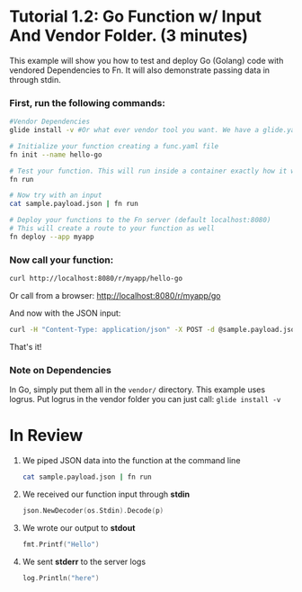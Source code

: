 # Tutorial 1.2: Go Function w/ Input And Vendor Folder. (3 minutes)

This example will show you how to test and deploy Go (Golang) code with vendored Dependencies to Fn. It will also demonstrate passing data in through stdin.

### First, run the following commands:

```sh
#Vendor Dependencies
glide install -v #Or what ever vendor tool you want. We have a glide.yaml for you here already.

# Initialize your function creating a func.yaml file
fn init --name hello-go

# Test your function. This will run inside a container exactly how it will on the server
fn run

# Now try with an input
cat sample.payload.json | fn run

# Deploy your functions to the Fn server (default localhost:8080)
# This will create a route to your function as well
fn deploy --app myapp
```

### Now call your function:

```sh
curl http://localhost:8080/r/myapp/hello-go
```

Or call from a browser: [http://localhost:8080/r/myapp/go](http://localhost:8080/r/myapp/hello-go)

And now with the JSON input:

```sh
curl -H "Content-Type: application/json" -X POST -d @sample.payload.json http://localhost:8080/r/myapp/hello-go
```

That's it!

### Note on Dependencies

In Go, simply put them all in the `vendor/` directory.
This example uses logrus. Put logrus in the vendor folder you can just call:
`glide install -v`

# In Review

1. We piped JSON data into the function at the command line
    ```sh
    cat sample.payload.json | fn run
    ```

2. We received our function input through **stdin**
    ```go
    json.NewDecoder(os.Stdin).Decode(p)
    ```

3. We wrote our output to **stdout**
    ```go
    fmt.Printf("Hello")
    ```

4. We sent **stderr** to the server logs
    ```go
    log.Println("here")
    ```
